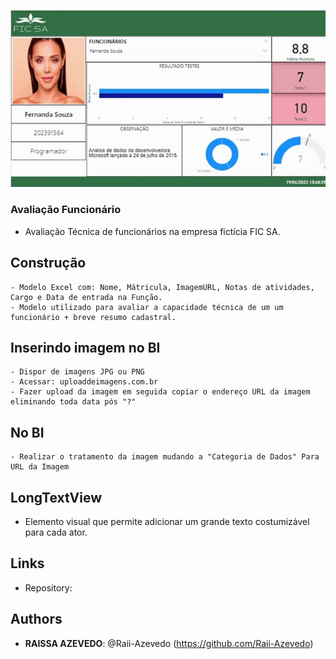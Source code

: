  ![](https://github.com/Raii-Azevedo/ProjetosBI/blob/master/Avalia%C3%A7%C3%A3o-Colaborador/modelo.gif)

### Avaliação Funcionário
  - Avaliação Técnica de funcionários na empresa fictícia FIC SA.

## Construção
    - Modelo Excel com: Nome, Mátricula, ImagemURL, Notas de atividades, Cargo e Data de entrada na Função.
    - Modelo utilizado para avaliar a capacidade técnica de um um funcionário + breve resumo cadastral.
    
## Inserindo imagem no BI
    - Dispor de imagens JPG ou PNG
    - Acessar: uploaddeimagens.com.br
    - Fazer upload da imagem em seguida copiar o endereço URL da imagem eliminando toda data pós "?"
   
 ## No BI
    - Realizar o tratamento da imagem mudando a "Categoria de Dados" Para URL da Imagem
    
 ## LongTextView
  - Elemento visual que permite adicionar um grande texto costumizável para cada ator.
  
  
## Links
 
  - Repository: 
 
 
## Authors
 
* **RAISSA AZEVEDO**: @Raii-Azevedo (https://github.com/Raii-Azevedo)
